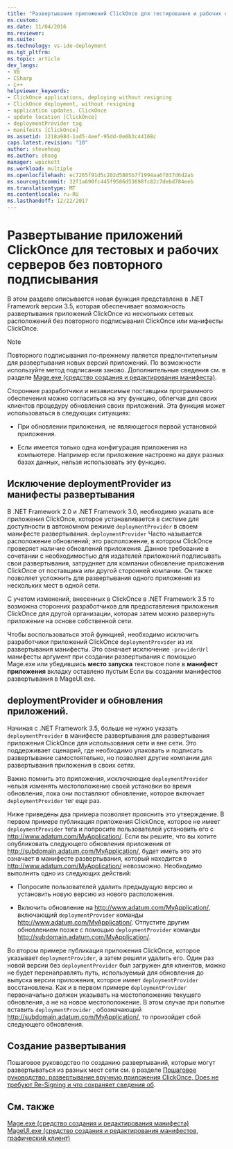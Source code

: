 ```yaml
---
title: "Развертывание приложений ClickOnce для тестирования и рабочих серверов без повторного подписывания | Документы Microsoft"
ms.custom: 
ms.date: 11/04/2016
ms.reviewer: 
ms.suite: 
ms.technology: vs-ide-deployment
ms.tgt_pltfrm: 
ms.topic: article
dev_langs:
- VB
- CSharp
- C++
helpviewer_keywords:
- ClickOnce applications, deploying without resigning
- ClickOnce deployment, without resigning
- application updates, ClickOnce
- update location [ClickOnce]
- deploymentProvider tag
- manifests [ClickOnce]
ms.assetid: 1218a98d-1ad5-4eef-95dd-0e0b3c44168c
caps.latest.revision: "10"
author: stevehoag
ms.author: shoag
manager: wpickett
ms.workload: multiple
ms.openlocfilehash: ec7265f91d5c202d5885b7f1994aa6f037d6d2ab
ms.sourcegitcommit: 32f1a690fc445f9586d53698fc82c7debd784eeb
ms.translationtype: MT
ms.contentlocale: ru-RU
ms.lasthandoff: 12/22/2017
---
```

# <a name="deploying-clickonce-applications-for-testing-and-production-servers-without-resigning"></a>Развертывание приложений ClickOnce для тестовых и рабочих серверов без повторного подписывания
В этом разделе описывается новая функция представлена в .NET Framework версии 3.5, которая обеспечивает возможность развертывания приложений ClickOnce из нескольких сетевых расположений без повторного подписывания ClickOnce или манифесты ClickOnce.  
  
> [!NOTE]
>  Повторного подписывания по-прежнему является предпочтительным для развертывания новых версий приложений. По возможности используйте метод подписания заново. Дополнительные сведения см. в разделе [Mage.exe (средство создания и редактирования манифеста)](/dotnet/framework/tools/mage-exe-manifest-generation-and-editing-tool).  
  
 Сторонние разработчики и независимые поставщики программного обеспечения можно согласиться на эту функцию, облегчая для своих клиентов процедуру обновления своих приложений. Эта функция может использоваться в следующих ситуациях:  
  
-   При обновлении приложения, не являющегося первой установкой приложения.  
  
-   Если имеется только одна конфигурация приложения на компьютере. Например если приложение настроено на двух разных базах данных, нельзя использовать эту функцию.  
  
## <a name="excluding-deploymentprovider-from-deployment-manifests"></a>Исключение deploymentProvider из манифесты развертывания  
 В .NET Framework 2.0 и .NET Framework 3.0, необходимо указать все приложения ClickOnce, которое устанавливается в системе для доступности в автономном режиме `deploymentProvider` в своем манифесте развертывания. `deploymentProvider` Часто называется расположение обновлений; это расположение, в котором ClickOnce проверяет наличие обновлений приложения. Данное требование в сочетании с необходимостью для издателей приложений подписывать свои развертывания, затрудняет для компании обновление приложения ClickOnce от поставщика или другой сторонней компании. Он также позволяет усложнить для развертывания одного приложения из нескольких мест в одной сети.  
  
 С учетом изменений, внесенных в ClickOnce в .NET Framework 3.5 то возможна сторонних разработчиков для предоставления приложения ClickOnce для другой организации, которая затем можно развернуть приложение на основе собственной сети.  
  
 Чтобы воспользоваться этой функцией, необходимо исключить разработчики приложений ClickOnce `deploymentProvider` из их развертывания манифесты. Это означает исключение `-providerUrl` манифесты аргумент при создании развертывания с помощью Mage.exe или убедившись **место запуска** текстовое поле в **манифест приложения** вкладку оставлено пустым Если вы создании манифестов развертывания в MageUI.exe.  
  
## <a name="deploymentprovider-and-application-updates"></a>deploymentProvider и обновления приложений.  
 Начиная с .NET Framework 3.5, больше не нужно указать `deploymentProvider` в манифесте развертывания для развертывания приложения ClickOnce для использования сети и вне сети. Это поддерживает сценарий, где необходимо упаковать и подписать развертывание самостоятельно, но позволяет другие компании для развертывания приложения в своих сетях.  
  
 Важно помнить это приложения, исключающие `deploymentProvider` нельзя изменять местоположение своей установки во время обновления, пока они поставляют обновление, которое включает `deploymentProvider` тег еще раз.  
  
 Ниже приведены два примера позволяет прояснить это утверждение. В первом примере публикация приложения ClickOnce, которое не имеет `deploymentProvider` тега и попросите пользователей установить его с http://www.adatum.com/MyApplication/. Если вы решите, что вы хотите опубликовать следующего обновления приложения от http://subdomain.adatum.com/MyApplication/, будет иметь это это означает в манифесте развертывания, который находится в http://www.adatum.com/MyApplication/ невозможно. Необходимо выполнить одно из следующих действий:  
  
-   Попросите пользователей удалить предыдущую версию и установить новую версию из нового расположения.  
  
-   Включить обновление на http://www.adatum.com/MyApplication/, включающий `deploymentProvider` команды http://www.adatum.com/MyApplication/. Отпустите другим обновлением позже с помощью `deploymentProvider` команды http://subdomain.adatum.com/MyApplication/.  
  
 Во втором примере публикация приложения ClickOnce, которое указывает `deploymentProvider`, а затем решили удалить его. Один раз новой версии без `deploymentProvider` был загружен для клиентов, можно не будет перенаправлять путь, используемый для обновления до выпуска версии приложения, которое имеет `deploymentProvider` восстановлена. Как и в первом примере `deploymentProvider` первоначально должен указывать на местоположение текущего обновления, а не на новое местоположение. В этом случае при попытке вставить `deploymentProvider` , обозначающий http://subdomain.adatum.com/MyApplication/, то произойдет сбой следующего обновления.  
  
## <a name="creating-a-deployment"></a>Создание развертывания  
 Пошаговое руководство по созданию развертываний, которые могут развертываться из разных мест сети см. в разделе [Пошаговое руководство: развертывание вручную приложения ClickOnce, Does не требуют Re-Signing и что сохраняет сведения об](../deployment/walkthrough-manually-deploying-a-clickonce-application-that-does-not-require-re-signing-and-that-preserves-branding-information.md).  
  
## <a name="see-also"></a>См. также  
 [Mage.exe (средство создания и редактирования манифеста)](/dotnet/framework/tools/mage-exe-manifest-generation-and-editing-tool)   
 [MageUI.exe (средство создания и редактирования манифестов, графический клиент)](/dotnet/framework/tools/mageui-exe-manifest-generation-and-editing-tool-graphical-client)